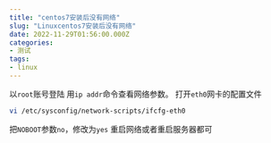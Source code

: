 ```yaml
---
title: "centos7安装后没有网络"
slug: "Linuxcentos7安装后没有网络"
date: 2022-11-29T01:56:00.000Z
categories:
- 测试
tags:
- linux
---
```



以`root`账号登陆
用`ip addr`命令查看网络参数。
打开`eth0`网卡的配置文件

```bash
vi /etc/sysconfig/network-scripts/ifcfg-eth0
```

把`NOBOOT`参数`no`，修改为`yes`
重启网络或者重启服务器都可
